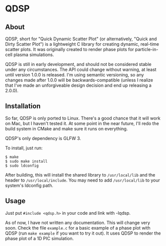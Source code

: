 # QDSP

## About

QDSP, short for "Quick Dynamic Scatter Plot" (or alternatively, "Quick and Dirty Scatter Plot") is a lightweight C library for creating dynamic, real-time scatter plots. It was originally created to render phase plots for particle-in-cell plasma simulations.

QDSP is still in early development, and should not be considered stable under any circumstances. The API could change without warning, at least until version 1.0.0 is released. I'm using semantic versioning, so any changes made after 1.0.0 will be backwards-compatible (unless I realize that I've made an unforgiveable design decision and end up releasing a 2.0.0).

## Installation

So far, QDSP is only ported to Linux. There's a good chance that it will work on Mac, but I haven't tested it. At some point in the near future, I'll redo the build system in CMake and make sure it runs on everything.

QDSP's only dependency is GLFW 3.

To install, just run:

    $ make
    $ sudo make install
	$ sudo ldconfig

After building, this will install the shared library to `/usr/local/lib` and the header to `/usr/local/include`. You may need to add `/usr/local/lib` to your system's ldconfig path.

## Usage

Just put `#include <qdsp.h>` in your code and link with -lqdsp.

As of now, I have not written any documentation. This will change very soon. Check the file `example.c` for a basic example of a phase plot with QDSP (run `make example` if you want to try it out). It uses QDSP to render the phase plot of a 1D PIC simulation.
